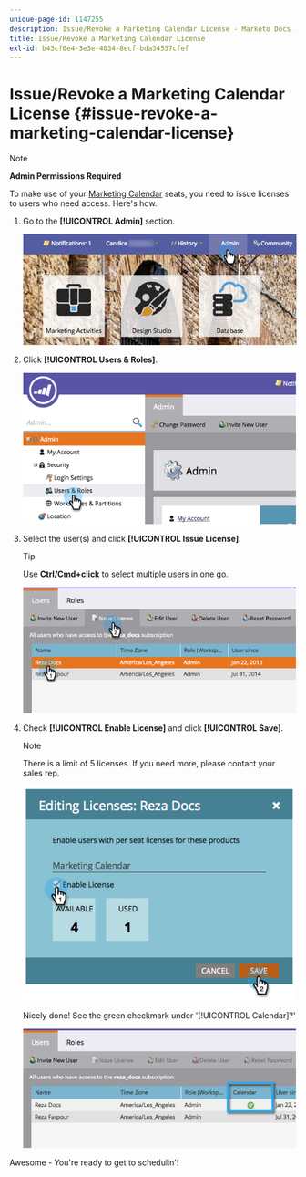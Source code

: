 ```yaml
---
unique-page-id: 1147255
description: Issue/Revoke a Marketing Calendar License - Marketo Docs - Product Documentation
title: Issue/Revoke a Marketing Calendar License
exl-id: b43cf0e4-3e3e-4034-8ecf-bda34557cfef
---
```

# Issue/Revoke a Marketing Calendar License {#issue-revoke-a-marketing-calendar-license}

>[!NOTE]
>
>**Admin Permissions Required**

To make use of your [Marketing Calendar](/help/marketo/product-docs/core-marketo-concepts/marketing-calendar/understanding-the-calendar/navigating-the-marketing-calendar.md) seats, you need to issue licenses to users who need access. Here's how.

1. Go to the **[!UICONTROL Admin]** section.

   ![](assets/adminhand.png)

1. Click **[!UICONTROL Users & Roles]**.

   ![](assets/2.png)

1. Select the user(s) and click **[!UICONTROL Issue License]**.

   >[!TIP]
   >
   >Use **Ctrl/Cmd+click** to select multiple users in one go.

   ![](assets/3.png)

1. Check **[!UICONTROL Enable License]** and click **[!UICONTROL Save]**.

   >[!NOTE]
   >
   >There is a limit of 5 licenses. If you need more, please contact your sales rep.

   ![](assets/4.png)

   Nicely done! See the green checkmark under '[!UICONTROL Calendar]?'

   ![](assets/5.png)

Awesome - You're ready to get to schedulin'!
